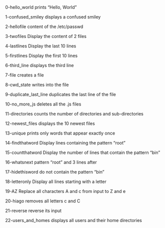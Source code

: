 0-hello_world
prints “Hello, World”

1-confused_smiley
displays a confused smiley

2-hellofile
content of the /etc/passwd

3-twofiles
Display the content of 2 files

4-lastlines
Display the last 10 lines

5-firstlines
Display the first 10 lines

6-third_line
displays the third line

7-file
creates a file

8-cwd_state
writes into the file 

9-duplicate_last_line
duplicates the last line of the file 

10-no_more_js
deletes all the .js files 

11-directories
counts the number of directories and sub-directories

12-newest_files
displays the 10 newest files

13-unique
prints only words that appear exactly once

14-findthatword
Display lines containing the pattern “root”

15-countthatword
Display the number of lines that contain the pattern “bin”

16-whatsnext
pattern “root” and 3 lines after

17-hidethisword
do not contain the pattern “bin”

18-letteronly
Display all lines starting with a letter

19-AZ
Replace all characters A and c from input to Z and e

20-hiago
removes all letters c and C

21-reverse
reverse its input

22-users_and_homes
displays all users and their home directories
